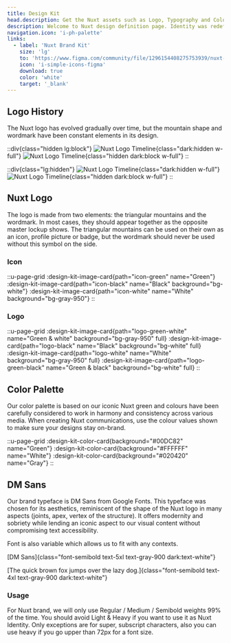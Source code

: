 ```yaml
---
title: Design Kit
head.description: Get the Nuxt assets such as Logo, Typography and Colors.
description: Welcome to Nuxt design definition page. Identity was redefined by handpicking conscientiously colors, typography and shapes in order to put forward how performant, useful & easy Nuxt products are.
navigation.icon: 'i-ph-palette'
links:
  - label: 'Nuxt Brand Kit'
    size: 'lg'
    to: 'https://www.figma.com/community/file/1296154408275753939/nuxt-brand-kit'
    icon: 'i-simple-icons-figma'
    download: true
    color: 'white'
    target: '_blank'
---
```


## Logo History

The Nuxt logo has evolved gradually over time, but the mountain shape and wordmark have been constant elements in its design.

::div{class="hidden lg:block"}
![Nuxt Logo Timeline](/assets/design-kit/timeline-light.svg){class="dark:hidden w-full"}
![Nuxt Logo Timeline](/assets/design-kit/timeline-dark.svg){class="hidden dark:block w-full"}
::

::div{class="lg:hidden"}
![Nuxt Logo Timeline](/assets/design-kit/timeline-mobile-light.svg){class="dark:hidden w-full"}
![Nuxt Logo Timeline](/assets/design-kit/timeline-mobile-dark.svg){class="hidden dark:block w-full"}
::

## Nuxt Logo

The logo is made from two elements: the triangular mountains and the wordmark. In most cases, they should appear together as the opposite master lockup shows. The triangular mountains can be used on their own as an icon, profile picture or badge, but the wordmark should never be used without this symbol on the side.

### Icon

::u-page-grid
  :design-kit-image-card{path="icon-green" name="Green"}
  :design-kit-image-card{path="icon-black" name="Black" background="bg-white"}
  :design-kit-image-card{path="icon-white" name="White" background="bg-gray-950"}
::

### Logo

::u-page-grid
  :design-kit-image-card{path="logo-green-white" name="Green & white" background="bg-gray-950" full}
  :design-kit-image-card{path="logo-black" name="Black" background="bg-white" full}
  :design-kit-image-card{path="logo-white" name="White" background="bg-gray-950" full}
  :design-kit-image-card{path="logo-green-black" name="Green & black" background="bg-white" full}
::

## Color Palette

Our color palette is based on our iconic Nuxt green and colours have been carefully considered to work in harmony and consistency across various media. When creating Nuxt communications, use the colour values shown to make sure your designs stay on-brand.

::u-page-grid
  :design-kit-color-card{background="#00DC82" name="Green"}
  :design-kit-color-card{background="#FFFFFF" name="White"}
  :design-kit-color-card{background="#020420" name="Gray"}
::

## DM Sans

Our brand typeface is DM Sans from Google Fonts. This typeface was chosen for its aesthetics, reminiscent of the shape of the Nuxt logo in many aspects (joints, apex, vertex of the structure). It offers modernity and sobriety while lending an iconic aspect to our visual content without compromising text accessibility.

Font is also variable which allows us to fit with any contexts.

[DM Sans]{class="font-semibold text-5xl text-gray-900 dark:text-white"}

[The quick brown fox jumps over the lazy dog.]{class="font-semibold text-4xl text-gray-900 dark:text-white"}

### Usage

For Nuxt brand, we will only use Regular / Medium / Semibold weights 99% of the time. You should avoid Light & Heavy if you want to use it as Nuxt Identity. Only exceptions are for super, subscript characters, also you can use heavy if you go upper than 72px for a font size.
